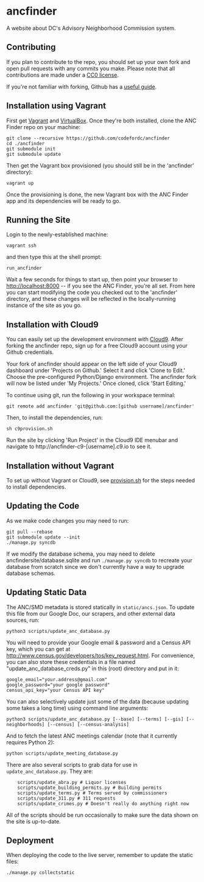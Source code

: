 ancfinder
==========

A website about DC's Advisory Neighborhood Commission system.

Contributing
------------

If you plan to contribute to the repo, you should set up your own fork and open pull requests with any commits you make. Please note that all contributions are made under a [CC0 license](LICENSE.md).

If you're not familiar with forking, Github has a [useful guide](https://help.github.com/articles/fork-a-repo).

Installation using Vagrant
--------------------------

First get [Vagrant](https://www.vagrantup.com/) and [VirtualBox](https://www.virtualbox.org/). Once they're both installed, clone the ANC Finder repo on your machine:

	git clone --recursive https://github.com/codefordc/ancfinder
	cd ./ancfinder
	git submodule init
	git submodule update

Then get the Vagrant box provisioned (you should still be in the 'ancfinder' directory):

	vagrant up

Once the provisioning is done, the new Vagrant box with the ANC Finder app and its dependencies will be ready to go.

Running the Site
----------------

Login to the newly-established machine:

	vagrant ssh

and then type this at the shell prompt:

	run_ancfinder

Wait a few seconds for things to start up, then point your browser to [http://localhost:8000](http://localhost:8000) -- if you see the ANC Finder, you're all set. From here you can start modifying the code you checked out to the 'ancfinder' directory, and these changes will be reflected in the locally-running instance of the site as you go.

Installation with Cloud9
------------------------

You can easily set up the development environment with [Cloud9](https://c9.io/). After forking the ancfinder repo, sign up for a free Cloud9 account using your Github credentials.

Your fork of ancfinder should appear on the left side of your Cloud9 dashboard under 'Projects on Github.' Select it and click 'Clone to Edit.' Choose the pre-configured Python/Django environment. The ancfinder fork will now be listed under 'My Projects.' Once cloned, click 'Start Editing.'

To continue using git, run the following in your workspace terminal:

    git remote add ancfinder 'git@github.com:[github username]/ancfinder'

Then, to install the dependencies, run:

    sh c9provision.sh

Run the site by clicking 'Run Project' in the Cloud9 IDE menubar and navigate to http://ancfinder-c9-[username].c9.io to see it.

Installation without Vagrant
----------------------------

To set up without Vagrant or Cloud9, see [provision.sh](provision.sh) for the steps needed to install dependencies.

Updating the Code
-----------------

As we make code changes you may need to run:

	git pull --rebase
	git submodule update --init
	./manage.py syncdb

If we modify the database schema, you may need to delete ancfindersite/database.sqlite and run `./manage.py syncdb` to recreate your database from scratch since we don't currently have a way to upgrade database schemas.

Updating Static Data
--------------------

The ANC/SMD metadata is stored statically in `static/ancs.json`. To update this file
from our Google Doc, our scrapers, and other external data sources, run:

	python3 scripts/update_anc_database.py

You will need to provide your Google email & password and a Census API key, which you can get at http://www.census.gov/developers/tos/key_request.html. For convenience, you can also store these credentials in a file named "update_anc_database_creds.py" in this (root) directory and put in it:

	google_email="your.address@gmail.com"
	google_password="your google password"
	census_api_key="your Census API key"

You can also selectively update just some of the data (because updating some takes a long time) using command line arguments:

	python3 scripts/update_anc_database.py [--base] [--terms] [--gis] [--neighborhoods] [--census] [--census-analysis]

And to fetch the latest ANC meetings calendar (note that it currently requires Python 2):

	python scripts/update_meeting_database.py

There are also several scripts to grab data for use in `update_anc_database.py`. They are:

        scripts/update_abra.py # Liquor licenses
        scripts/update_building_permits.py # Building permits
        scripts/update_terms.py # Terms served by commissioners
		scripts/update_311.py # 311 requests
		scripts/update_crimes.py # Doesn't really do anything right now

All of the scripts should be run occasionally to make sure the data shown on the site is up-to-date.

Deployment
----------

When deploying the code to the live server, remember to update the static files:

	./manage.py collectstatic
